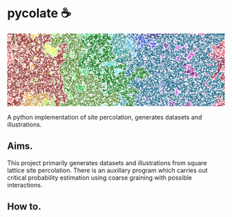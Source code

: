 # pycolate :coffee:

![Banner](https://raw.githubusercontent.com/Jackbytes/pycolate/main/images/cover_image.png)

A python implementation of site percolation, generates datasets and illustrations.

## Aims.

This project primarily generates datasets and illustrations from square lattice site percolation. There is an auxillary program which carries out critical probability estimation using coarse graining with possible interactions.

## How to.
